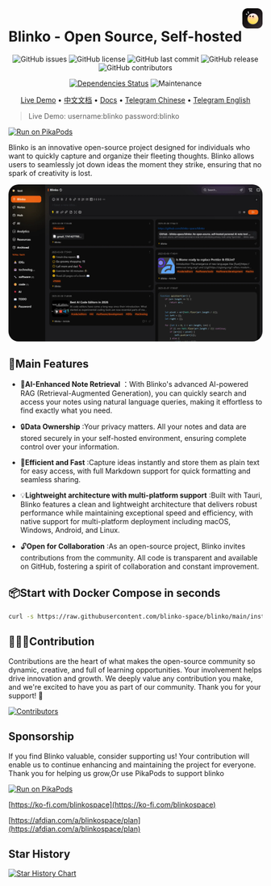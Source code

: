
<img align='right' height='40px' src="./public/logo.svg" alt="Blinko" />

# Blinko - Open Source, Self-hosted

<div align="center">

<!-- ![GitHub forks](https://img.shields.io/github/forks/blinko-space/blinko?style=social) -->
![GitHub issues](https://img.shields.io/github/issues/blinko-space/blinko)
![GitHub license](https://img.shields.io/github/license/blinko-space/blinko)
![GitHub last commit](https://img.shields.io/github/last-commit/blinko-space/blinko)
![GitHub release](https://img.shields.io/github/v/release/blinko-space/blinko)
![GitHub contributors](https://img.shields.io/github/contributors/blinko-space/blinko)
<!-- ![Downloads](https://img.shields.io/github/downloads/blinko-space/blinko/total) -->

[![Dependencies Status](https://img.shields.io/badge/dependencies-up%20to%20date-brightgreen.svg)](https://github.com/denser-org/denser-retriever/pulls?utf8=%E2%9C%93&q=is%3Apr%20author%3Aapp%2Fdependabot)
![Maintenance](https://img.shields.io/badge/Maintained-Actively-green)

</div>

<div align="center">

[Live Demo](https://demo.blinko.space) •
[中文文档](README.zh-CN.md) •
[Docs](https://docs.blinko.space/introduction) •
[Telegram Chinese](https://t.me/blinkoChinese) •
[Telegram English](https://t.me/blinkoEnglish)
</div>


> Live Demo: username:blinko password:blinko

[![Run on PikaPods](https://www.pikapods.com/static/run-button.svg)](https://www.pikapods.com/pods?run=blinko)

Blinko is an innovative open-source project designed for individuals who want to quickly capture and organize their fleeting thoughts. Blinko allows users to seamlessly jot down ideas the moment they strike, ensuring that no spark of creativity is lost.

<img style="border-radius:20px" src="./app/public/home.webp" alt="Blinko" />

## 🚀Main Features
- 🤖**AI-Enhanced Note Retrieval** ：With Blinko's advanced AI-powered RAG (Retrieval-Augmented Generation), you can quickly search and access your notes using natural language queries, making it effortless to find exactly what you need.

- 🔒**Data Ownership** :Your privacy matters. All your notes and data are stored securely in your self-hosted environment, ensuring complete control over your information.

- 🚀**Efficient and Fast** :Capture ideas instantly and store them as plain text for easy access, with full Markdown support for quick formatting and seamless sharing.

- 💡**Lightweight architecture with multi-platform support** :Built with Tauri, Blinko features a clean and lightweight architecture that delivers robust performance while maintaining exceptional speed and efficiency, with native support for multi-platform deployment including macOS, Windows, Android, and Linux.

- 🔓**Open for Collaboration** :As an open-source project, Blinko invites contributions from the community. All code is transparent and available on GitHub, fostering a spirit of collaboration and constant improvement.

## 📦Start with Docker Compose in seconds

```bash
curl -s https://raw.githubusercontent.com/blinko-space/blinko/main/install.sh | bash
```

## 👨🏼‍💻Contribution
Contributions are the heart of what makes the open-source community so dynamic, creative, and full of learning opportunities. Your involvement helps drive innovation and growth. We deeply value any contribution you make, and we're excited to have you as part of our community. Thank you for your support! 🙌

[![Contributors](https://contrib.rocks/image?repo=blinko-space/blinko)]([...](https://github.com/blinko-space/blinko/graphs/contributors))

## Sponsorship
If you find Blinko valuable, consider supporting us! Your contribution will enable us to continue enhancing and maintaining the project for everyone. Thank you for helping us grow,Or use PikaPods to support blinko

[![Run on PikaPods](https://www.pikapods.com/static/run-button.svg)](https://www.pikapods.com/pods?run=blinko)

[https://ko-fi.com/blinkospace](https://ko-fi.com/blinkospace)

[https://afdian.com/a/blinkospace/plan](https://afdian.com/a/blinkospace/plan)

## Star History

[![Star History Chart](https://api.star-history.com/svg?repos=blinko-space/blinko&type=Date)](https://star-history.com/#blinko-space/blinko&Date)


